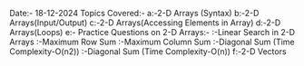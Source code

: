 Date:- 18-12-2024
Topics Covered:-
a:-2-D Arrays (Syntax)
b:-2-D Arrays(Input/Output)
c:-2-D Arrays(Accessing Elements in Array)
d:-2-D Arrays(Loops)
e:- Practice Questions on 2-D Arrays:-
  :-Linear Search in 2-D Arrays
  :-Maximum Row Sum
  :-Maximum Column Sum
  :-Diagonal Sum (Time Complexity-O(n2))
  :-Diagonal Sum (Time Complexity-O(n))
f:-2-D Vectors
